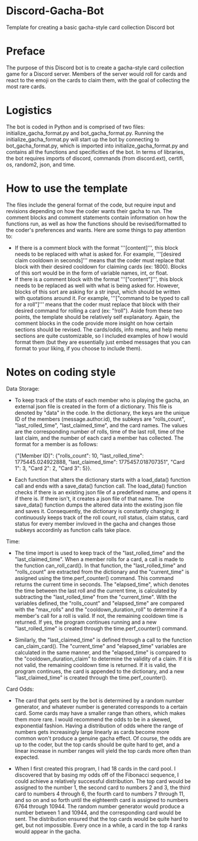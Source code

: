 # Discord-Gacha-Bot
Template for creating a basic gacha-style card collection Discord bot

# Preface
The purpose of this Discord bot is to create a gacha-style card collection game for a Discord server. Members of the server would roll for cards and react to the emoji on the cards to claim them, with the goal of collecting the most rare cards. 

# Logistics
The bot is coded in Python and is comprised of two files: initialize_gacha_format.py and bot_gacha_format.py. Running the initialize_gacha_format.py will start up the bot by connecting to bot_gacha_format.py, which is imported into initialize_gacha_format.py and contains all the functions and specificities of the bot. In terms of libraries, the bot requires imports of discord, commands (from discord.ext), certifi, os, random2, json, and time. 

# How to use the template
The files include the general format of the code, but require input and revisions depending on how the coder wants their gacha to run. The comment blocks and comment statements contain information on how the functions run, as well as how the functions should be revised/formatted to the coder's preferences and wants. Here are some things to pay attention to:
  - If there is a comment block with the format '''[content]''', this block needs to be replaced with what is asked for. For        example, '''[desired claim cooldown in seconds]''' means that the coder must replace that block with their desired cooldown     for claiming cards (ex: 1800). Blocks of this sort would be in the form of variable names, int, or float.
  - If there is a comment block with the format '''["content"]''', this block needs to be replaced as well with what is being       asked for. However, blocks of this sort are asking for a str input, which should be written with quotations around it. For      example, '''["command to be typed to call for a roll"]''' means that the coder must replace that block with their desired       command for rolling a card (ex: "!roll").
Aside from these two points, the template should be relatively self explanatory. Again, the comment blocks in the code provide more insight on how certain sections should be revised. The cards/odds, info menu, and help menu sections are quite customizable, so I included examples of how I would format them (but they are essentially just embed messages that you can format to your liking, if you choose to include them).

# Notes on coding style
Data Storage:
  - To keep track of the stats of each member who is playing the gacha, an external json file is created in the form of a           dictionary. This file is denoted by "data" in the code. In the dictionary, the keys are the unique ID of the members            (message.author.id), the subkeys are "rolls_count", "last_rolled_time", "last_claimed_time", and the card names. The values     are the corresponding number of rolls, time of the last roll, time of the last claim, and the number of each card a member      has collected. The format for a member is as follows:

    {"[Member ID]": {"rolls_count": 10, "last_rolled_time": 1775445.024922888, "last_claimed_time": 1775457.018707351",             "Card 1": 3, "Card 2": 2, "Card 3": 5}}.

  - Each function that alters the dictionary starts with a load_data() function call and ends with a save_data() function call.     The load_data() function checks if there is an existing json file of a predefined name, and opens it if there is. If there      isn't, it creates a json file of that name. The save_data() function dumps the altered data into the existing json file and     saves it. Consequently, the dictionary is constantly changing; it continuously keeps track of the roll count, roll status,      claim status, card status for every member invloved in the gacha and changes those subkeys accordinly as function calls         take place.

Time:
  - The time import is used to keep track of the "last_rolled_time" and the "last_claimed_time". When a member rolls for a          card, a call is made to the function can_roll_card(). In that function, the "last_rolled_time" and "rolls_count" are            extracted from the dictionary and the "current_time" is assigned using the time.perf_counter() command. This command            returns the current time in seconds. The "elapsed_time", which denotes the time between the last roll and the current time,     is calculated by subtracting the "last_rolled_time" from the "current_time". With the variables defined, the "rolls_count"      and "elapsed_time" are compared with the "max_rolls" and the "cooldown_duration_roll" to determine if a member's call for a     roll is valid. If not, the remaining cooldown time is returned. If yes, the program continues running and a new                 "last_rolled_time" is created through the time.perf_counter() command.

  - Similarly, the "last_claimed_time" is defined through a call to the function can_claim_card(). The "current_time" and           "elapsed_time" variables are calculated in the same manner, and the "elapsed_time" is compared to the                           "cooldown_duration_claim" to determine the validity of a claim. If it is not valid, the remaining cooldown time is              returned. If it is valid, the program continues, the card is appended to the dictionary, and a new "last_claimed_time" is       created through the time.perf_counter().

Card Odds:
  - The card that gets sent by the bot is determined by a random number generator, and whatever number is generated corresponds     to a certain card. Some cards may have a smaller range than others, which makes them more rare. I would recommend the odds      to be in a skewed, exponential fashion. Having a distribution of odds where the range of numbers gets increasingly large        linearly as cards become more common won't produce a genuine gacha effect. Of course, the odds are up to the coder, but the     top cards should be quite hard to get, and a linear increase in number ranges will yield the top cards more often than          expected.

  - When I first created this program, I had 18 cards in the card pool. I discovered that by basing my odds off of the              Fibonacci sequence, I could achieve a relatively successful distribution. The top card would be assigned to the number 1,       the second card to numbers 2 and 3, the third card to numbers 4 through 6, the fourth card to numbers 7 through 11, and so      on and so forth until the eighteenth card is assigned to numbers 6764 through 10944. The random number generator would          produce a number between 1 and 10944, and the corresponding card would be sent. The distribution ensured that the top cards     would be quite hard to get, but not impossible. Every once in a while, a card in the top 4 ranks would appear in the gacha.

